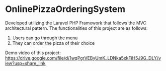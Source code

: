 # OnlinePizzaOrderingSystem
Developed utilizing the Laravel PHP Framework that follows the MVC architectural pattern. The functionalities of this project are as follows:
1. Users can go through the menu 
2. They can order the pizza of their choice

Demo video of this project:
https://drive.google.com/file/d/1wqPgrVEByUmK_LDNka5xkFiH5J9G_DLY/view?usp=share_link
